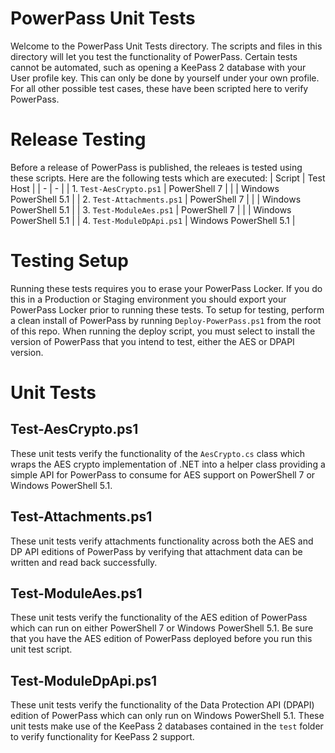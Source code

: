 # PowerPass Unit Tests
Welcome to the PowerPass Unit Tests directory.
The scripts and files in this directory will let you test the functionality of PowerPass.
Certain tests cannot be automated, such as opening a KeePass 2 database with your User profile key.
This can only be done by yourself under your own profile.
For all other possible test cases, these have been scripted here to verify PowerPass.
# Release Testing
Before a release of PowerPass is published, the releaes is tested using these scripts.
Here are the following tests which are executed:
| Script | Test Host |
| - | - |
| 1. `Test-AesCrypto.ps1` | PowerShell 7 |
| | Windows PowerShell 5.1 |
| 2. `Test-Attachments.ps1` | PowerShell 7 |
| | Windows PowerShell 5.1 |
| 3. `Test-ModuleAes.ps1` | PowerShell 7 |
| | Windows PowerShell 5.1 |
| 4. `Test-ModuleDpApi.ps1` | Windows PowerShell 5.1 |
# Testing Setup
Running these tests requires you to erase your PowerPass Locker.
If you do this in a Production or Staging environment you should export your PowerPass Locker prior to running these tests.
To setup for testing, perform a clean install of PowerPass by running `Deploy-PowerPass.ps1` from the root of this repo.
When running the deploy script, you must select to install the version of PowerPass that you intend to test, either the AES or DPAPI version.
# Unit Tests
## Test-AesCrypto.ps1
These unit tests verify the functionality of the `AesCrypto.cs` class which wraps the AES crypto implementation of .NET into a helper class providing a simple API for PowerPass to consume for AES support on PowerShell 7 or Windows PowerShell 5.1.
## Test-Attachments.ps1
These unit tests verify attachments functionality across both the AES and DP API editions of PowerPass by verifying that attachment data can be written and read back successfully.
## Test-ModuleAes.ps1
These unit tests verify the functionality of the AES edition of PowerPass which can run on either PowerShell 7 or Windows PowerShell 5.1.
Be sure that you have the AES edition of PowerPass deployed before you run this unit test script.
## Test-ModuleDpApi.ps1
These unit tests verify the functionality of the Data Protection API (DPAPI) edition of PowerPass which can only run on Windows PowerShell 5.1.
These unit tests make use of the KeePass 2 databases contained in the `test` folder to verify functionality for KeePass 2 support.